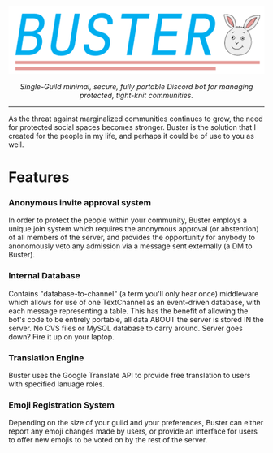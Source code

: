 <img src="BusterLogo.png">
<p align="center"><em>Single-Guild minimal, secure, fully portable Discord bot for managing protected, tight-knit communities.</em></p>

***
As the threat against marginalized communities continues to grow, the need for protected social spaces becomes stronger. Buster is the solution that I created for the people in my life, and perhaps it could be of use to you as well.


# Features 

### Anonymous invite approval system
In order to protect the people within your community, Buster employs a unique join system which requires the anonymous approval (or abstention) of all members of the server, and provides the opportunity for anybody to anonomously veto any admission via a message sent externally (a DM to Buster).

### Internal Database
Contains "database-to-channel" (a term you'll only hear once) middleware which allows for use of one TextChannel as an event-driven database, with each message representing a table. This has the benefit of allowing the bot's code to be entirely portable, all data ABOUT the server is stored IN the server. No CVS files or MySQL database to carry around. Server goes down? Fire it up on your laptop. 

### Translation Engine
Buster uses the Google Translate API to provide free translation to users with specified lanuage roles.

### Emoji Registration System
Depending on the size of your guild and your preferences, Buster can either report any emoji changes made by users, or provide an interface for users to offer new emojis to be voted on by the rest of the server.
